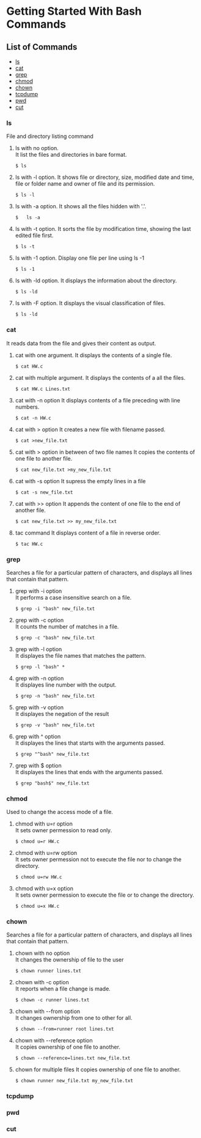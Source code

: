 # Getting Started With Bash Commands

## List of Commands
-   [ls](#ls)
-   [cat](#cat)
-   [grep](#grep)
-   [chmod](#chmod)
-   [chown](#chown)
-   [tcpdump](#tcpdump)
-   [pwd](#pwd)
-   [cut](#cut)

### ls
File and directory listing command

1.  ls with no option.  
    It list the files and directories in bare format.
    ```
    $ ls
    ````

2.  ls with -l option.
    It shows file or directory, size, modified date and time, file or folder name and owner of file and its permission.
    ```
    $ ls -l
    ```

3.  ls with -a option.
    It shows all the files hidden with '.'.
    ```
    $   ls -a
    ```

4.  ls with -t option.
    It sorts the file by modification time, showing the last edited file first.
    ```
    $ ls -t
    ```

5.  ls with -1 option.
    Display one file per line using ls -1
    ```
    $ ls -1
    ```

6.  ls with -ld option.
    It displays the information about the directory.
    ```
    $ ls -ld
    ```

7.  ls with -F option.
    It displays the visual classification of files.
    ```
    $ ls -ld
    ```

### cat
It reads data from the file and gives their content as output.

1.  cat with one argument.
    It displays the contents of a single file. 
    ```
    $ cat HW.c
    ````

2.  cat with multiple argument.
    It displays the contents of a all the files.
    ```
    $ cat HW.c Lines.txt
    ````

3. cat with -n option
    It displays contents of a file preceding with line numbers.
    ```
    $ cat -n HW.c
    ```
        
4.  cat with > option
    It creates a new file with filename passed.
    ```
    $ cat >new_file.txt
    ```
        
5.  cat with > option in between of two file names
    It copies the contents of one file to another file.
    ```
    $ cat new_file.txt >my_new_file.txt
    ```        

6.  cat with -s option
    It supress the empty lines in a file
    ```
    $ cat -s new_file.txt
    ```

7.  cat with >> option
    It appends the content of one file to the end of another file.
    ```
    $ cat new_file.txt >> my_new_file.txt
    ```
        
8.  tac command
    It displays content of a file in reverse order.
    ```
    $ tac HW.c
    ```

### grep
Searches a file for a particular pattern of characters, and displays all lines that contain that pattern.

1.  grep with -i option  
    It performs a case insensitive search on a file.
    ```
    $ grep -i "bash" new_file.txt
    ````

2.  grep with -c option  
    It counts the number of matches in a file.
    ```
    $ grep -c "bash" new_file.txt
    ````

3.  grep with -l option  
    It displayes the file names that matches the pattern.
    ```
    $ grep -l "bash" *
    ````

3.  grep with -n option  
    It displayes line number with the output.
    ```
    $ grep -n "bash" new_file.txt
    ````

4.  grep with -v option  
    It displayes the negation of the result
    ```
    $ grep -v "bash" new_file.txt
    ````

5.  grep with ^ option  
    It displayes the lines that starts with the arguments passed.
    ```
    $ grep "^bash" new_file.txt
    ```
    
6.  grep with $ option  
    It displayes the lines that ends with the arguments passed.
    ```
    $ grep "bash$" new_file.txt
    ```

### chmod
Used to change the access mode of a file.

1.  chmod with u=r option  
    It sets owner permession to read only.
    ```
    $ chmod u=r HW.c
    ```

2.  chmod with u=rw option  
    It sets owner permession not to execute the file nor to change the directory.
    ```
    $ chmod u=rw HW.c
    ```

3.  chmod with u=x option  
    It sets owner permession to execute the file or to change the directory.
    ```
    $ chmod u=x HW.c
    ```

### chown
Searches a file for a particular pattern of characters, and displays all lines that contain that pattern.

1.  chown with no option  
    It changes the ownership of file to the user
    ```
    $ chown runner lines.txt
    ```

2.  chown with -c option  
    It reports when a file change is made.
    ```
    $ chown -c runner lines.txt
    ```

3.  chown with --from option  
    It changes ownership from one to other for all.
    ```
    $ chown --from=runner root lines.txt
    ```

4.  chown with --reference option  
    It copies ownership of one file to another.
    ```
    $ chown --reference=lines.txt new_file.txt
    ```

5.  chown for multiple files
    It copies ownership of one file to another.
    ```
    $ chown runner new_file.txt my_new_file.txt
    ```

### tcpdump


### pwd

### cut

